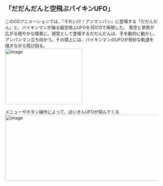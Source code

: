 ## 「だだんだんと空飛ぶバイキンUFO」
このCGアニメーションでは、『それいけ！アンマンパン』に登場する「だだんだん」と、バイキンマンが操る縦空飛ぶUFOを3DCGで再現した。 青空と草原が広がる穏やかな情景に、視覚として登場するだだんだんは、手を動的に動かし、アンパンマン立ち向かう。その頭上には、バイキンマンのUFOが奇妙な軌道を描きながら飛び回る。<br/>
<img width="254" height="184" alt="image" src="https://github.com/user-attachments/assets/be6a1b9b-02e4-4cad-bb85-5c5bb7763c57" />

メニューやボタン操作によって、ばいきんUFOが飛んでくる
<img width="1144" height="218" alt="image" src="https://github.com/user-attachments/assets/c5cc79d4-4976-434c-9f7b-ac619b6000b8" />
